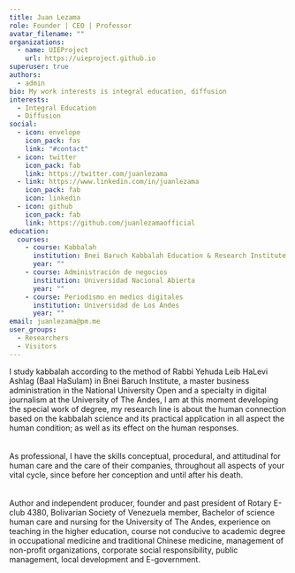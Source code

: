 ```yaml
---
title: Juan Lezama
role: Founder | CEO | Professor
avatar_filename: ""
organizations:
  - name: UIEProject
    url: https://uieproject.github.io
superuser: true
authors:
  - admin
bio: My work interests is integral education, diffusion
interests:
  - Integral Education
  - Diffusion
social:
  - icon: envelope
    icon_pack: fas
    link: "#contact"
  - icon: twitter
    icon_pack: fab
    link: https://twitter.com/juanlezama
  - link: https://www.linkedin.com/in/juanlezama
    icon_pack: fab
    icon: linkedin
  - icon: github
    icon_pack: fab
    link: https://github.com/juanlezamaofficial
education:
  courses:
    - course: Kabbalah
      institution: Bnei Baruch Kabbalah Education & Research Institute
      year: ""
    - course: Administración de negocios
      institution: Universidad Nacional Abierta
      year: ""
    - course: Periodismo en medios digitales
      institution: Universidad de Los Andes
      year: ""
email: juanlezama@pm.me
user_groups:
  - Researchers
  - Visitors
---
```

I study kabbalah according to the method of Rabbi Yehuda Leib HaLevi Ashlag (Baal HaSulam) in Bnei Baruch Institute, a master business administration in the National University Open and a specialty in digital journalism at the University of The Andes, I am at this moment developing the special work of degree, my research line is about the human connection based on the kabbalah science and its practical application in all aspect the human condition; as well as its effect on the human responses.\
\
\
As professional, I have the skills conceptual, procedural, and attitudinal for human care and the care of their companies, throughout all aspects of your vital cycle, since before her conception and until after his death.\
\
\
Author and independent producer, founder and past president of Rotary E-club 4380, Bolivarian Society of Venezuela member, Bachelor of science human care and nursing for the University of The Andes, experience on teaching in the higher education, course not conducive to academic degree in occupational medicine and traditional Chinese medicine, management of non-profit organizations, corporate social responsibility, public management, local development and E-government.